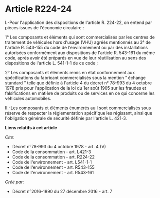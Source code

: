 # Article R224-24

I.-Pour l'application des dispositions de l'article R. 224-22, on entend par pièces issues de l'économie circulaire : 

1° Les composants et éléments qui sont commercialisés par les centres de traitement de véhicules hors d'usage (VHU) agréés
mentionnés au 3° de l'article R. 543-155 du code de l'environnement ou par des installations autorisées conformément aux
dispositions de l'article R. 543-161 du même code, après avoir été préparés en vue de leur réutilisation au sens des
dispositions de l'article L. 541-1-1 de ce code ; 

2° Les composants et éléments remis en état conformément aux spécifications du fabricant commercialisés sous la mention “
échange standard ” telle que définie à l'article 4 du décret n° 78-993 du 4 octobre 1978 pris pour l'application de la loi du
1er août 1905 sur les fraudes et falsifications en matière de produits ou de services en ce qui concerne les véhicules
automobiles. 

II.-Les composants et éléments énumérés au I sont commercialisés sous réserve de respecter la réglementation spécifique les
régissant, ainsi que l'obligation générale de sécurité définie par l'article L. 421-3.

**Liens relatifs à cet article**

_Cite_:

  - Décret n°78-993 du 4 octobre 1978 - art. 4 (V)
  - Code de la consommation - art. L421-3
  - Code de la consommation - art. R224-22
  - Code de l'environnement - art. L541-1-1
  - Code de l'environnement - art. R543-155
  - Code de l'environnement - art. R543-161

_Créé par_:

  - Décret n°2016-1890 du 27 décembre 2016 - art. 7
